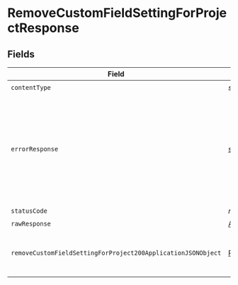 # RemoveCustomFieldSettingForProjectResponse


## Fields

| Field                                                                                                                                   | Type                                                                                                                                    | Required                                                                                                                                | Description                                                                                                                             |
| --------------------------------------------------------------------------------------------------------------------------------------- | --------------------------------------------------------------------------------------------------------------------------------------- | --------------------------------------------------------------------------------------------------------------------------------------- | --------------------------------------------------------------------------------------------------------------------------------------- |
| `contentType`                                                                                                                           | *string*                                                                                                                                | :heavy_check_mark:                                                                                                                      | N/A                                                                                                                                     |
| `errorResponse`                                                                                                                         | [shared.ErrorResponse](../../models/shared/errorresponse.md)                                                                            | :heavy_minus_sign:                                                                                                                      | This usually occurs because of a missing or malformed parameter. Check the documentation and the syntax of your request and try again.  |
| `statusCode`                                                                                                                            | *number*                                                                                                                                | :heavy_check_mark:                                                                                                                      | N/A                                                                                                                                     |
| `rawResponse`                                                                                                                           | [AxiosResponse>](https://axios-http.com/docs/res_schema)                                                                                | :heavy_minus_sign:                                                                                                                      | N/A                                                                                                                                     |
| `removeCustomFieldSettingForProject200ApplicationJSONObject`                                                                            | [RemoveCustomFieldSettingForProject200ApplicationJSON](../../models/operations/removecustomfieldsettingforproject200applicationjson.md) | :heavy_minus_sign:                                                                                                                      | Successfully removed the custom field from the project.                                                                                 |